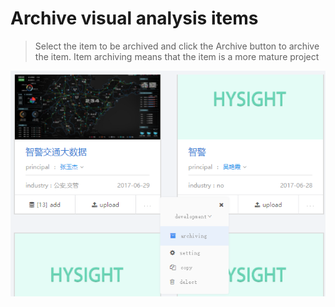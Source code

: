 # Archive visual analysis items

> Select the item to be archived and click the Archive button to archive the item. Item archiving means that the item is a more mature project

![](/assets/todoc.png)

